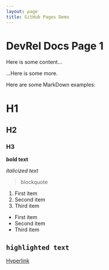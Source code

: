 ```yaml
---
layout: page
title: GitHub Pages Demo
---
```

# DevRel Docs Page 1

Here is some content...

...Here is some more.

Here are some MarkDown examples:

# H1
## H2
### H3

**bold text**

*italicized text*

> blockquote

1. First item
2. Second item
3. Third item

- First item
- Second item
- Third item

`highlighted text`
---
[Hyperlink](https://grgarceau.github.io/samplePDFDoc.pdf)

